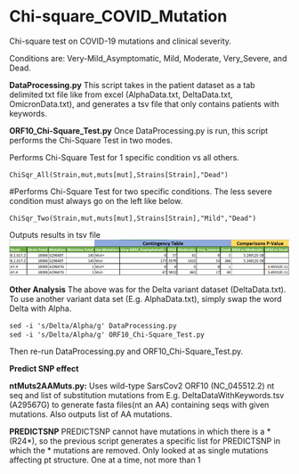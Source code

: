 # Chi-square_COVID_Mutation
Chi-square test on COVID-19 mutations and clinical severity.

Conditions are: Very-Mild_Asymptomatic, Mild, Moderate, Very_Severe, and Dead.



**DataProcessing.py**
This script takes in the patient dataset as a tab delimited txt file like from excel (AlphaData.txt, DeltaData.txt, OmicronData.txt), and generates a tsv file that only contains patients with keywords.


**ORF10_Chi-Square_Test.py**
Once DataProcessing.py is run, this script performs the Chi-Square Test in two modes.

Performs Chi-Square Test for 1 specific condition vs all others.
```
ChiSqr_All(Strain,mut,muts[mut],Strains[Strain],"Dead")
```

#Performs Chi-Square Test for two specific conditions. The less severe condition must always go on the left like below. 
```
ChiSqr_Two(Strain,mut,muts[mut],Strains[Strain],"Mild","Dead")
```

Outputs results in tsv file
![alt text](https://github.com/jahaltom/Chi-square_COVID_Mutation/blob/main/OutputExample.PNG?raw=true)




**Other Analysis**
The above was for the Delta variant dataset (DeltaData.txt). To use another variant data set (E.g. AlphaData.txt), simply swap the word Delta with Alpha.
```
sed -i 's/Delta/Alpha/g' DataProcessing.py
sed -i 's/Delta/Alpha/g' ORF10_Chi-Square_Test.py
```
Then re-run DataProcessing.py and ORF10_Chi-Square_Test.py.

**Predict SNP effect**

**ntMuts2AAMuts.py:** Uses wild-type SarsCov2 ORF10 (NC_045512.2) nt seq and list of substitution mutations from E.g. DeltaDataWithKeywords.tsv (A29567G) to generate fasta files(nt an AA) containing seqs with given mutations. Also outputs list of AA mutations.

**PREDICTSNP**
PREDICTSNP cannot have mutations in which there is a * (R24*), so the previous script generates a specific list for PREDICTSNP in which the * mutations are removed. 
Only looked at as single mutations affecting pt structure. One at a time, not more than 1
